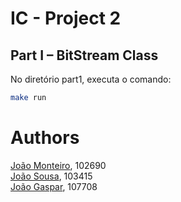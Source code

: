 # IC - Project 2

## Part I – BitStream Class

No diretório part1, executa o comando:

```bash
make run
```

# Authors

[João Monteiro](https://github.com/joaomonteir0), 102690 \
[João Sousa](https://github.com/jsousa11), 103415 \
[João Gaspar](https://github.com/joaogasparp), 107708 
